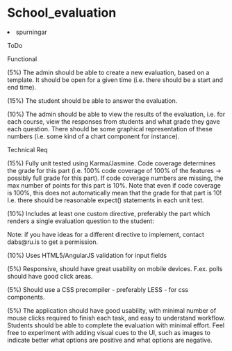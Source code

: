 # School_evaluation
<li>spurningar</li>
<p>ToDo</p>
<p>Functional</p>
<p>(5%) The admin should be able to create a new evaluation, based on a template. It should be open for a given time (i.e. there should be a start and end time).</p>
<p>(15%) The student should be able to answer the evaluation.</p>
<p>(10%) The admin should be able to view the results of the evaluation, i.e. for each course, view the responses from students and what grade they gave each question. There should be some graphical representation of these numbers (i.e. some kind of a chart component for instance).</p>

<p>Technical Req</p>
<p>(15%) Fully unit tested using Karma/Jasmine. Code coverage determines the grade for this part (i.e. 100% code coverage of 100% of the features -> possibly full grade for this part). If code coverage numbers are missing, the max number of points for this part is 10%. Note that even if code coverage is 100%, this does not automatically mean that the grade for that part is 10! I.e. there should be reasonable expect() statements in each unit test.</p>
<p>(10%) Includes at least one custom directive, preferably the part which renders a single evaluation question to the student:</p>

<p><evaluation-question ng-model="question"></evaluation-question></p>

<p>Note: if you have ideas for a different directive to implement, contact dabs@ru.is to get a permission.</p>
<p>(10%) Uses HTML5/AngularJS validation for input fields</p>
<p>(5%) Responsive, should have great usability on mobile devices. F.ex. polls should have good click areas.</p>
<p>(5%) Should use a CSS precompiler - preferably LESS - for css components.</p>
<p>(5%) The application should have good usability, with minimal number of mouse clicks required to finish each task, and easy to understand workflow. Students should be able to complete the evaluation with minimal effort. Feel free to experiment with adding visual cues to the UI, such as images to indicate better what options are positive and what options are negative.</p>

